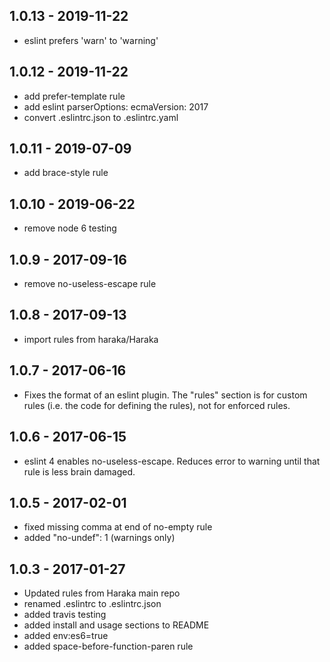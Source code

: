 
## 1.0.13 - 2019-11-22

* eslint prefers 'warn' to 'warning' <sigh>


## 1.0.12 - 2019-11-22

* add prefer-template rule
* add eslint parserOptions: ecmaVersion: 2017
* convert .eslintrc.json to .eslintrc.yaml


## 1.0.11 - 2019-07-09

* add brace-style rule


## 1.0.10 - 2019-06-22

* remove node 6 testing


## 1.0.9 - 2017-09-16

* remove no-useless-escape rule


## 1.0.8 - 2017-09-13

* import rules from haraka/Haraka


## 1.0.7 - 2017-06-16

* Fixes the format of an eslint plugin. The "rules" section is for custom
  rules (i.e. the code for defining the rules), not for enforced rules.


## 1.0.6 - 2017-06-15

* eslint 4 enables no-useless-escape. Reduces error to warning until that rule
  is less brain damaged.


## 1.0.5 - 2017-02-01

* fixed missing comma at end of no-empty rule
* added "no-undef": 1  (warnings only)


## 1.0.3 - 2017-01-27

* Updated rules from Haraka main repo
* renamed .eslintrc to .eslintrc.json
* added travis testing
* added install and usage sections to README
* added env:es6=true
* added space-before-function-paren rule
